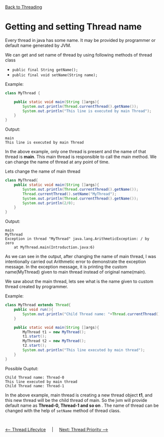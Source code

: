 [Back to Threading](../README.md)
# Getting and setting Thread name

Every thread in java has some name. It may be provided by programmer or default name generated by JVM.

We can get and set name of thread by using following methods of thread class

- `public final String getName();`
- `public final void setName(String name);`

Example:

```java
class MyThread {

    public static void main(String []args){
        System.out.println(Thread.currentThread().getName());
        System.out.println("This line is executed by main Thread");
    }
}
```

Output:

```
main
This line is executed by main Thread
```

In the above example, only one thread is present and the name of that thread is **main**. This main thread is responsible to call the main method. We can change the name of thread at any point of time.

Lets change the name of main thread

```java
class MyThread{
    public static void main(String []args){
        System.out.println(Thread.currentThread().getName());
        Thread.currentThread().setName("MyThread");
        System.out.println(Thread.currentThread().getName());
        System.out.println(2/0);
    }
}
```
Output:

```
main
MyThread
Exception in thread "MyThread" java.lang.ArithmeticException: / by zero
	at MyThread.main(Introduction.java:6)
```

As we can see in the output, after changing the name of main thread, I was intentionally carried out Arithmetic error to demonstrate the exception message.
In the exception message, it is printing the custom name(MyThread) given to main thread instead of original name(main).

We saw about the main thread, lets see what is the name given to custom thread created by programmer.

Example:

```java
class MyThread extends Thread{
    public void run(){
        System.out.println("Child Thread name: "+Thread.currentThread().getName());
    }

    public static void main(String []args){
        MyThread t1 = new MyThread();
        t1.start();
        MyThread t2 = new MyThread();
        t2.start();
        System.out.println("This line executed by main thread");
    }
}
```
Possible Ouptut:

```
Child Thread name: Thread-0
This line executed by main thread
Child Thread name: Thread-1
```


In the above example, main thread is creating a new thread object **t1**, and this new thread will be the child thread of main. So the jvm will provide default name as **Thread-0, Thread-1 and so on** . The name of thread can be changed with the help of `setName` method of thread class.

<Br>

[<-- Thread Lifecylce](../3_ThreadLifecycle/README.md) &nbsp;&nbsp;&nbsp;&nbsp;|&nbsp;&nbsp;&nbsp;&nbsp; [Next: Thread Priority -->](../5_ThreadPriority/README.md)

<br>